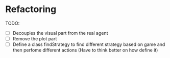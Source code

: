 # Refactoring

TODO:
- [ ] Decouples the visual part from the real agent
- [ ] Remove the plot part
- [ ] Define a class findStrategy to find different strategy based on game and then perfome different actions (Have to think better on how define it)
